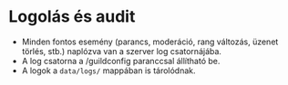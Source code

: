 # Logolás és audit

- Minden fontos esemény (parancs, moderáció, rang változás, üzenet törlés, stb.) naplózva van a szerver log csatornájába.
- A log csatorna a /guildconfig paranccsal állítható be.
- A logok a `data/logs/` mappában is tárolódnak.
